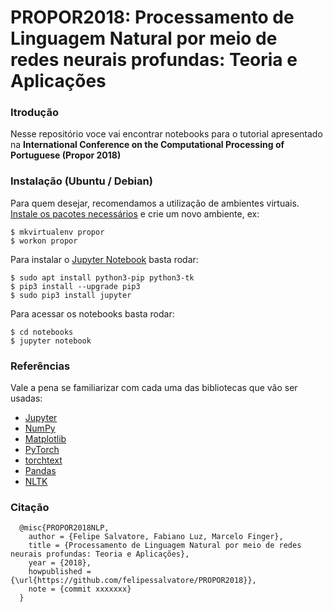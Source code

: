 # PROPOR2018: Processamento de Linguagem Natural por meio de redes neurais profundas: Teoria e Aplicações

### Itrodução

Nesse repositório voce vai encontrar notebooks para o tutorial apresentado na **International Conference on the Computational Processing of Portuguese (Propor 2018)**

### Instalação (Ubuntu / Debian)
Para quem desejar, recomendamos a utilização de ambientes virtuais.
[Instale os pacotes necessários](http://railslide.io/virtualenvwrapper-python3.html) e crie um novo ambiente, ex:

```
$ mkvirtualenv propor
$ workon propor
```

Para instalar o [Jupyter Notebook](http://jupyter.org/) basta rodar:

```
$ sudo apt install python3-pip python3-tk
$ pip3 install --upgrade pip3
$ sudo pip3 install jupyter
```

Para acessar os notebooks basta rodar:

```
$ cd notebooks
$ jupyter notebook
```

### Referências

Vale a pena se familiarizar com cada uma das bibliotecas que vão ser usadas:
- [Jupyter](https://jupyter.readthedocs.io/en/latest/)
- [NumPy](https://docs.scipy.org/doc/numpy-dev/user/quickstart.html)
- [Matplotlib](https://matplotlib.org/tutorials/index.html)
- [PyTorch](https://pytorch.org/tutorials/)
- [torchtext](https://torchtext.readthedocs.io/en/latest/)
- [Pandas](https://pandas.pydata.org/)
- [NLTK](https://www.nltk.org/)



### Citação
```
  @misc{PROPOR2018NLP,
    author = {Felipe Salvatore, Fabiano Luz, Marcelo Finger},
    title = {Processamento de Linguagem Natural por meio de redes neurais profundas: Teoria e Aplicações},
    year = {2018},
    howpublished = {\url{https://github.com/felipessalvatore/PROPOR2018}},
    note = {commit xxxxxxx}
  }
```


